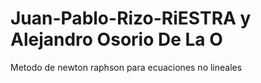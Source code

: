 # Juan-Pablo-Rizo-RiESTRA y Alejandro Osorio De La O
Metodo de newton raphson para ecuaciones no lineales 
